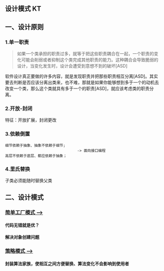 ## 设计模式 KT

## 一、设计原则

### 1.单一职责
> 如果一个类承担的职责过多，就等于把这些职责耦合在一起，一个职责的变化可能会削弱或者抑制这个类完成其他职责的能力。这种耦合会导致脆弱的设计，当变化发生时，设计会遭受到意想不到的破坏[ASD]

软件设计真正要做的许多内容，就是发现职责并把那些职责相互分离[ASD]。其实要去判断是否应该分离出类来，也不难，那就是如果你能够想到多于一个的动机去改变一个类，那么这个类就具有多于一个的职责[ASD]，就应该考虑类的职责分离。
 
### 2.开放-封闭
特征：开放扩展，封闭更改

### 3.依赖倒置
    细节依赖于抽象、抽象不依赖于细节;
                                     -> 面向接口编程
    高层不依赖于底层、都应依赖于抽象；

### 4.里氏替换
子类必须能随时替换父类



## 二、设计模式
### [简单工厂模式 -->](src/main/kotlin/SimpleFactory.kt)
#### 代码无错就是优？
#### 解决对象创建问题

### [策略模式 -->](src/main/kotlin/StrategyPattern.kt)
#### 封装算法家族，使相互之间方便替换、算法变化不会影响到使用者